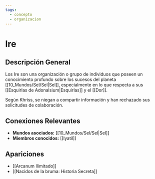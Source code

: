 ```yaml
---
tags:
  - concepto
  - organizacion
---
```


# Ire

## Descripción General
Los Ire son una organización o grupo de individuos que poseen un conocimiento profundo sobre los sucesos del planeta [[10_Mundos/Sel/Sel|Sel]], especialmente en lo que respecta a sus [[Esquirlas de Adonalsium|Esquirlas]] y el [[Dor]].

Según Khriss, se niegan a compartir información y han rechazado sus solicitudes de colaboración.

## Conexiones Relevantes
* **Mundos asociados:** [[10_Mundos/Sel/Sel|Sel]]
* **Miembros conocidos:** [[Iyatil]]

## Apariciones
* [[Arcanum Ilimitado]]
* [[Nacidos de la bruma: Historia Secreta]]

